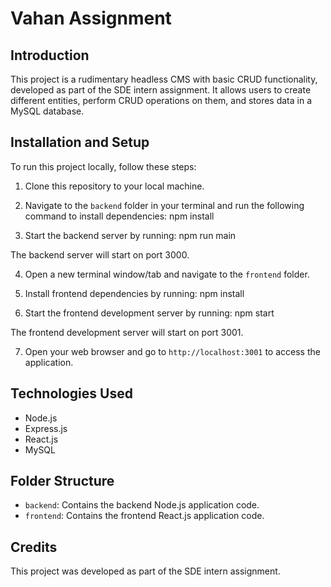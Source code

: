 # Vahan Assignment

## Introduction
This project is a rudimentary headless CMS with basic CRUD functionality, developed as part of the SDE intern assignment. It allows users to create different entities, perform CRUD operations on them, and stores data in a MySQL database.

## Installation and Setup
To run this project locally, follow these steps:

1. Clone this repository to your local machine.

2. Navigate to the `backend` folder in your terminal and run the following command to install dependencies: npm install
   
3. Start the backend server by running: npm run main

The backend server will start on port 3000.

4. Open a new terminal window/tab and navigate to the `frontend` folder.

5. Install frontend dependencies by running: npm install


6. Start the frontend development server by running: npm start

The frontend development server will start on port 3001.

7. Open your web browser and go to `http://localhost:3001` to access the application.

## Technologies Used
- Node.js
- Express.js
- React.js
- MySQL

## Folder Structure
- `backend`: Contains the backend Node.js application code.
- `frontend`: Contains the frontend React.js application code.

## Credits
This project was developed as part of the SDE intern assignment.
